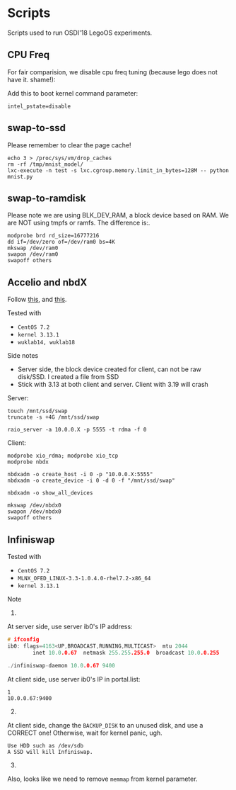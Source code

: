 # Scripts

Scripts used to run OSDI'18 LegoOS experiments.

## CPU Freq

For fair comparision, we disable cpu freq tuning (because lego does not have it. shame!):

Add this to boot kernel command parameter:
```
intel_pstate=disable
```

## swap-to-ssd

Please remember to clear the page cache!
```
echo 3 > /proc/sys/vm/drop_caches
rm -rf /tmp/mnist_model/
lxc-execute -n test -s lxc.cgroup.memory.limit_in_bytes=128M -- python mnist.py
```

## swap-to-ramdisk

Please note we are using BLK_DEV_RAM, a block device based on RAM. We are NOT using tmpfs or ramfs. The difference is:.
```
modprobe brd rd_size=16777216
dd if=/dev/zero of=/dev/ram0 bs=4K
mkswap /dev/ram0
swapon /dev/ram0
swapoff others
```

## Accelio and nbdX

Follow [this](https://community.mellanox.com/docs/DOC-2113), and [this](https://community.mellanox.com/docs/DOC-1528).

Tested with

- `CentOS 7.2`
- `kernel 3.13.1`
- `wuklab14, wuklab18`

Side notes

 - Server side, the block device created for client, can not be raw disk/SSD. I created a file from SSD
 - Stick with 3.13 at both client and server. Client with 3.19 will crash

Server:
```
touch /mnt/ssd/swap
truncate -s +4G /mnt/ssd/swap

raio_server -a 10.0.0.X -p 5555 -t rdma -f 0
```

Client:
```
modprobe xio_rdma; modprobe xio_tcp
modprobe nbdx

nbdxadm -o create_host -i 0 -p "10.0.0.X:5555"
nbdxadm -o create_device -i 0 -d 0 -f "/mnt/ssd/swap"

nbdxadm -o show_all_devices

mkswap /dev/nbdx0
swapon /dev/nbdx0
swapoff others
```

## Infiniswap

Tested with

- `CentOS 7.2`
- `MLNX_OFED_LINUX-3.3-1.0.4.0-rhel7.2-x86_64`
- `kernel 3.13.1`

Note

1.
At server side, use server ib0's IP address:

```c
# ifconfig
ib0: flags=4163<UP,BROADCAST,RUNNING,MULTICAST>  mtu 2044
        inet 10.0.0.67  netmask 255.255.255.0  broadcast 10.0.0.255

./infiniswap-daemon 10.0.0.67 9400
```

At client side, use server ib0's IP in portal.list:
```
1
10.0.0.67:9400
```

2.
At client side, change the `BACKUP_DISK` to an unused disk, and use a CORRECT one! Otherwise, wait for kernel panic, ugh.
```
Use HDD such as /dev/sdb
A SSD will kill Infiniswap.
```

3.
Also, looks like we need to remove `memmap` from kernel parameter.
